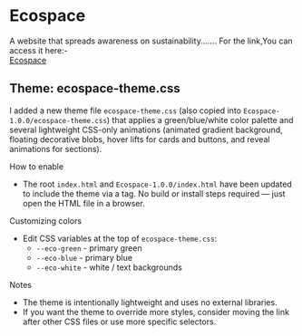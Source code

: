 # Ecospace
A website that spreads awareness on sustainability.......
For the link,You can access it here:- <br>
<a href="https://praneet1503.github.io/Ecospace/"> Ecospace</a>


## Theme: ecospace-theme.css

I added a new theme file `ecospace-theme.css` (also copied into `Ecospace-1.0.0/ecospace-theme.css`) that applies a green/blue/white color palette and several lightweight CSS-only animations (animated gradient background, floating decorative blobs, hover lifts for cards and buttons, and reveal animations for sections).

How to enable
- The root `index.html` and `Ecospace-1.0.0/index.html` have been updated to include the theme via a <link rel="stylesheet" href="ecospace-theme.css"> tag. No build or install steps required — just open the HTML file in a browser.

Customizing colors
- Edit CSS variables at the top of `ecospace-theme.css`:
	- `--eco-green` - primary green
	- `--eco-blue` - primary blue
	- `--eco-white` - white / text backgrounds

Notes
- The theme is intentionally lightweight and uses no external libraries.
- If you want the theme to override more styles, consider moving the link after other CSS files or use more specific selectors.
